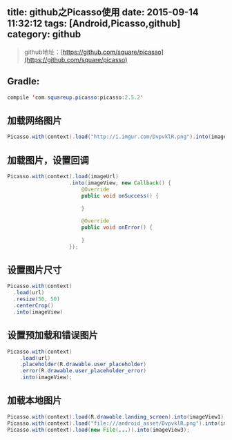 title: github之Picasso使用
date: 2015-09-14 11:32:12
tags: [Android,Picasso,github]
category: github
---
>github地址：[https://github.com/square/picasso](https://github.com/square/picasso)

## Gradle:
```java
compile 'com.squareup.picasso:picasso:2.5.2'
```
## 加载网络图片
```java
Picasso.with(context).load("http://i.imgur.com/DvpvklR.png").into(imageView);
```
<!--more-->
## 加载图片，设置回调
```java
Picasso.with(context).load(imageUrl)
                    .into(imageView, new Callback() {
                        @Override
                        public void onSuccess() {
                           
                        }

                        @Override
                        public void onError() {
                            
                        }
                    });
```
## 设置图片尺寸
```java
Picasso.with(context)
  .load(url)
  .resize(50, 50)
  .centerCrop()
  .into(imageView)
```

## 设置预加载和错误图片
```java
Picasso.with(context)
    .load(url)
    .placeholder(R.drawable.user_placeholder)
    .error(R.drawable.user_placeholder_error)
    .into(imageView);
```
## 加载本地图片
```java
Picasso.with(context).load(R.drawable.landing_screen).into(imageView1);
Picasso.with(context).load("file:///android_asset/DvpvklR.png").into(imageView2);
Picasso.with(context).load(new File(...)).into(imageView3);
```